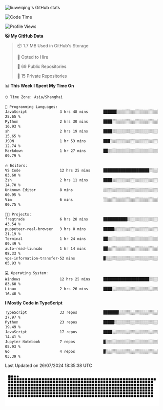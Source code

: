 ![liuweiqing's GitHub stats](https://github-readme-stats.vercel.app/api?username=14790897&show_icons=true&locale=cn&include_all_commits=true&count_private=true)

<!--START_SECTION:waka-->
![Code Time](http://img.shields.io/badge/Code%20Time-1%2C182%20hrs%2041%20mins-blue)

![Profile Views](http://img.shields.io/badge/Profile%20Views-12-blue)

**🐱 My GitHub Data** 

> 📦 1.7 MB Used in GitHub's Storage 
 > 
> 💼 Opted to Hire
 > 
> 📜 69 Public Repositories 
 > 
> 🔑 15 Private Repositories 
 > 
📊 **This Week I Spent My Time On** 

```text
🕑︎ Time Zone: Asia/Shanghai

💬 Programming Languages: 
JavaScript               3 hrs 48 mins       ██████░░░░░░░░░░░░░░░░░░░   25.65 % 
Python                   2 hrs 30 mins       ████░░░░░░░░░░░░░░░░░░░░░   16.93 % 
sh                       2 hrs 19 mins       ████░░░░░░░░░░░░░░░░░░░░░   15.65 % 
JSON                     1 hr 53 mins        ███░░░░░░░░░░░░░░░░░░░░░░   12.74 % 
Markdown                 1 hr 27 mins        ██░░░░░░░░░░░░░░░░░░░░░░░   09.79 % 

🔥 Editors: 
VS Code                  12 hrs 25 mins      █████████████████████░░░░   83.60 % 
Zsh                      2 hrs 11 mins       ████░░░░░░░░░░░░░░░░░░░░░   14.70 % 
Unknown Editor           8 mins              ░░░░░░░░░░░░░░░░░░░░░░░░░   00.95 % 
Vim                      6 mins              ░░░░░░░░░░░░░░░░░░░░░░░░░   00.75 % 

🐱‍💻 Projects: 
freqtrade                6 hrs 28 mins       ███████████░░░░░░░░░░░░░░   43.54 % 
puppeteer-real-browser   3 hrs 8 mins        █████░░░░░░░░░░░░░░░░░░░░   21.19 % 
Terminal                 1 hr 24 mins        ██░░░░░░░░░░░░░░░░░░░░░░░   09.49 % 
auto-read-liunxdo        1 hr 14 mins        ██░░░░░░░░░░░░░░░░░░░░░░░   08.33 % 
vps-information-transfer-52 mins             █░░░░░░░░░░░░░░░░░░░░░░░░   05.93 % 

💻 Operating System: 
Windows                  12 hrs 25 mins      █████████████████████░░░░   83.60 % 
Linux                    2 hrs 26 mins       ████░░░░░░░░░░░░░░░░░░░░░   16.40 % 
```

**I Mostly Code in TypeScript** 

```text
TypeScript               33 repos            ███████░░░░░░░░░░░░░░░░░░   27.97 % 
Python                   23 repos            █████░░░░░░░░░░░░░░░░░░░░   19.49 % 
JavaScript               17 repos            ████░░░░░░░░░░░░░░░░░░░░░   14.41 % 
Jupyter Notebook         7 repos             █░░░░░░░░░░░░░░░░░░░░░░░░   05.93 % 
Go                       4 repos             █░░░░░░░░░░░░░░░░░░░░░░░░   03.39 % 
```




 Last Updated on 26/07/2024 18:35:38 UTC
<!--END_SECTION:waka-->

<picture>
  <source media="(prefers-color-scheme: dark)" srcset="https://raw.githubusercontent.com/14790897/14790897/output/github-contribution-grid-snake-dark.svg" />
  <source media="(prefers-color-scheme: light)" srcset="https://raw.githubusercontent.com/14790897/14790897/output/github-contribution-grid-snake.svg" />
  <img alt="github-snake" src="https://raw.githubusercontent.com/14790897/14790897/output/github-contribution-grid-snake.svg" />
</picture>
